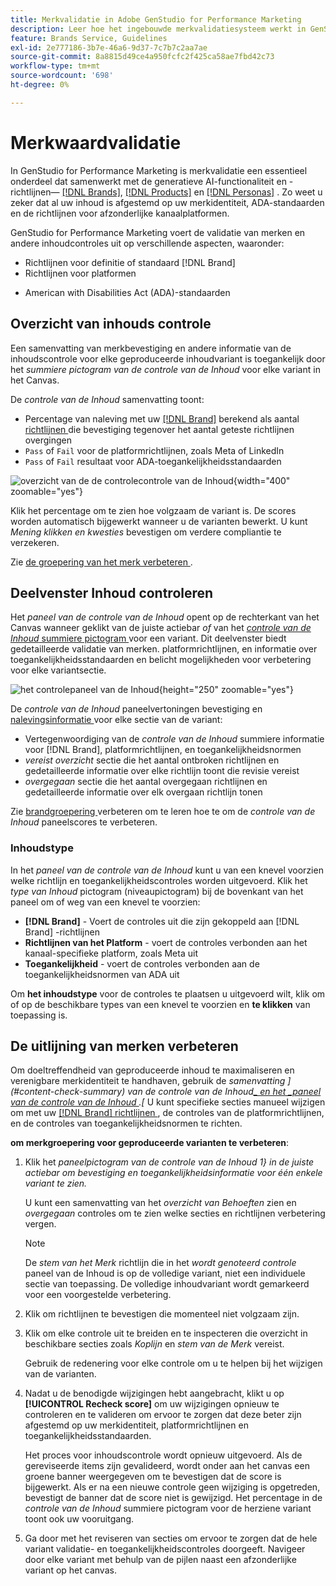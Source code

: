 ```yaml
---
title: Merkvalidatie in Adobe GenStudio for Performance Marketing
description: Leer hoe het ingebouwde merkvalidatiesysteem werkt in GenStudio for Performance Marketing.
feature: Brands Service, Guidelines
exl-id: 2e777186-3b7e-46a6-9d37-7c7b7c2aa7ae
source-git-commit: 8a8815d49ce4a950fcfc2f425ca58ae7fbd42c73
workflow-type: tm+mt
source-wordcount: '698'
ht-degree: 0%

---
```


# Merkwaardvalidatie

In GenStudio for Performance Marketing is merkvalidatie een essentieel onderdeel dat samenwerkt met de generatieve AI-functionaliteit en -richtlijnen— [[!DNL Brands]](/help/user-guide/guidelines/brands.md), [[!DNL Products]](/help/user-guide/guidelines/products.md) en [[!DNL Personas]](/help/user-guide/guidelines/personas.md) . Zo weet u zeker dat al uw inhoud is afgestemd op uw merkidentiteit, ADA-standaarden en de richtlijnen voor afzonderlijke kanaalplatformen.

GenStudio for Performance Marketing voert de validatie van merken en andere inhoudcontroles uit op verschillende aspecten, waaronder:

* Richtlijnen voor definitie of standaard [!DNL Brand]
* Richtlijnen voor platformen
<!-- * Ethical considerations related to gender, ethnicity, race, disability status, and age in AI-generated content -->
* American with Disabilities Act (ADA)-standaarden

## Overzicht van inhouds controle

Een samenvatting van merkbevestiging en andere informatie van de inhoudscontrole voor elke geproduceerde inhoudvariant is toegankelijk door het _summiere pictogram van de controle van de Inhoud_ voor elke variant in het Canvas.

De _controle van de Inhoud_ samenvatting toont:

* Percentage van naleving met uw [[!DNL Brand]](brands.md) berekend als aantal [ richtlijnen ](overview.md) die bevestiging tegenover het aantal geteste richtlijnen overgingen
* `Pass` of `Fail` voor de platformrichtlijnen, zoals Meta of LinkedIn
* `Pass` of `Fail` resultaat voor ADA-toegankelijkheidsstandaarden

![ overzicht van de de controlecontrole van de Inhoud ](/help/assets/content-check-summary.png){width="400" zoomable="yes"}

Klik het percentage om te zien hoe volgzaam de variant is. De scores worden automatisch bijgewerkt wanneer u de varianten bewerkt. U kunt _Mening klikken en kwesties_ bevestigen om verdere compliantie te verzekeren.

Zie [ de groepering van het merk verbeteren ](#improve-brand-alignment).

## Deelvenster Inhoud controleren

Het _paneel van de controle van de Inhoud_ opent op de rechterkant van het Canvas wanneer geklikt van de juiste actiebar _of_ van het [_controle van de Inhoud_ summiere pictogram ](#content-check-summary) voor een variant. Dit deelvenster biedt gedetailleerde validatie van merken. platformrichtlijnen, en informatie over toegankelijkheidsstandaarden en belicht mogelijkheden voor verbetering voor elke variantsectie.

![ het controlepaneel van de Inhoud ](/help/assets/content-check-panel.png){height="250" zoomable="yes"}

De _controle van de Inhoud_ paneelvertoningen bevestiging en [ nalevingsinformatie ](/help/user-guide/guidelines/overview.md#compliance) voor elke sectie van de variant:

* Vertegenwoordiging van de _controle van de Inhoud_ summiere informatie voor [!DNL Brand], platformrichtlijnen, en toegankelijkheidsnormen
* _vereist overzicht_ sectie die het aantal ontbroken richtlijnen en gedetailleerde informatie over elke richtlijn toont die revisie vereist
* _overgegaan_ sectie die het aantal overgegaan richtlijnen en gedetailleerde informatie over elk overgaan richtlijn tonen

Zie [ brandgroepering ](#improve-brand-alignment) verbeteren om te leren hoe te om de _controle van de Inhoud_ paneelscores te verbeteren.

### Inhoudstype

In het _paneel van de controle van de Inhoud_ kunt u van een knevel voorzien welke richtlijn en toegankelijkheidscontroles worden uitgevoerd. Klik het _type van Inhoud_ pictogram (niveaupictogram) bij de bovenkant van het paneel om of weg van een knevel te voorzien:

* **[!DNL Brand]** - Voert de controles uit die zijn gekoppeld aan [!DNL Brand] -richtlijnen
* **Richtlijnen van het Platform** - voert de controles verbonden aan het kanaal-specifieke platform, zoals Meta uit
* **Toegankelijkheid** - voert de controles verbonden aan de toegankelijkheidsnormen van ADA uit

Om **het inhoudstype** voor de controles te plaatsen u uitgevoerd wilt, klik om of op de beschikbare types van een knevel te voorzien en **te klikken** van toepassing is.

## De uitlijning van merken verbeteren

Om doeltreffendheid van geproduceerde inhoud te maximaliseren en verenigbare merkidentiteit te handhaven, gebruik de _samenvatting ](#content-check-summary) van de controle van de Inhoud[_ en het _paneel van de controle van de Inhoud ](#content-check-panel).[_ U kunt specifieke secties manueel wijzigen om met uw [[!DNL Brand]  richtlijnen ](brands.md), de controles van de platformrichtlijnen, en de controles van toegankelijkheidsnormen te richten.

**om merkgroepering voor geproduceerde varianten te verbeteren**:

1. Klik het _paneelpictogram van de controle van de Inhoud 1} in de juiste actiebar om bevestiging en toegankelijkheidsinformatie voor één enkele variant te zien._

   U kunt een samenvatting van het _overzicht van Behoeften_ zien en _overgegaan_ controles om te zien welke secties en richtlijnen verbetering vergen.

   >[!NOTE]
   >
   > De _stem van het Merk_ richtlijn die in het _wordt genoteerd controle_ paneel van de Inhoud is op de volledige variant, niet een individuele sectie van toepassing. De volledige inhoudvariant wordt gemarkeerd voor een voorgestelde verbetering.

1. Klik om richtlijnen te bevestigen die momenteel niet volgzaam zijn.
1. Klik om elke controle uit te breiden en te inspecteren die overzicht in beschikbare secties zoals _Koplijn_ en _stem van de Merk_ vereist.

   Gebruik de redenering voor elke controle om u te helpen bij het wijzigen van de varianten.

1. Nadat u de benodigde wijzigingen hebt aangebracht, klikt u op **[!UICONTROL Recheck score]** om uw wijzigingen opnieuw te controleren en te valideren om ervoor te zorgen dat deze beter zijn afgestemd op uw merkidentiteit, platformrichtlijnen en toegankelijkheidsstandaarden.

   Het proces voor inhoudscontrole wordt opnieuw uitgevoerd. Als de gereviseerde items zijn gevalideerd, wordt onder aan het canvas een groene banner weergegeven om te bevestigen dat de score is bijgewerkt. Als er na een nieuwe controle geen wijziging is opgetreden, bevestigt de banner dat de score niet is gewijzigd. Het percentage in de _controle van de Inhoud_ summiere pictogram voor de herziene variant toont ook uw vooruitgang.

1. Ga door met het reviseren van secties om ervoor te zorgen dat de hele variant validatie- en toegankelijkheidscontroles doorgeeft. Navigeer door elke variant met behulp van de pijlen naast een afzonderlijke variant op het canvas.

